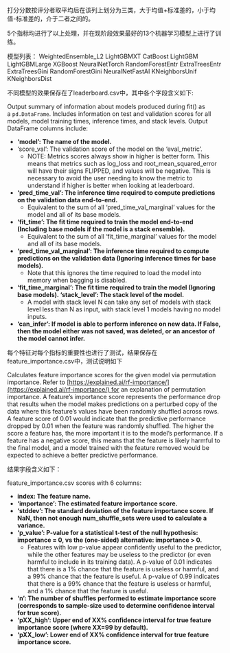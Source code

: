 
打分分数按评分者取平均后在该列上划分为三类，大于均值+标准差的，小于均值-标准差的，介于二者之间的。

5个指标均进行了以上处理，并在现阶段效果最好的13个机器学习模型上进行了训练。

模型列表：
	WeightedEnsemble_L2
	LightGBMXT
	CatBoost
	LightGBM
	LightGBMLarge
	XGBoost
	NeuralNetTorch
	RandomForestEntr
	ExtraTreesEntr
	ExtraTreesGini
	RandomForestGini
	NeuralNetFastAI
	KNeighborsUnif
	KNeighborsDist

不同模型的效果保存在了leaderboard.csv中，其中各个字段含义如下:

Output summary of information about models produced during fit() as a `pd.DataFrame`. Includes information on test and validation scores for all models, model training times, inference times, and stack levels. Output DataFrame columns include:

- **‘model’: The name of the model.**
- ‘score_val’: The validation score of the model on the ‘eval_metric’.
	- NOTE: Metrics scores always show in higher is better form. This means that metrics such as log_loss and root_mean_squared_error will have their signs FLIPPED, and values will be negative. This is necessary to avoid the user needing to know the metric to understand if higher is better when looking at leaderboard.
- **‘pred_time_val’: The inference time required to compute predictions on the validation data end-to-end.**
	- Equivalent to the sum of all ‘pred_time_val_marginal’ values for the model and all of its base models.
- **‘fit_time’: The fit time required to train the model end-to-end (Including base models if the model is a stack ensemble).**
	- Equivalent to the sum of all ‘fit_time_marginal’ values for the model and all of its base models.
- **‘pred_time_val_marginal’: The inference time required to compute predictions on the validation data (Ignoring inference times for base models).**
	- Note that this ignores the time required to load the model into memory when bagging is disabled.
- **‘fit_time_marginal’: The fit time required to train the model (Ignoring base models). ‘stack_level’: The stack level of the model.**
	- A model with stack level N can take any set of models with stack level less than N as input, with stack level 1 models having no model inputs.
 - **‘can_infer’: If model is able to perform inference on new data. If False, then the model either was not saved, was deleted, or an ancestor of the model cannot infer.**


每个特征对每个指标的重要性也进行了测试，结果保存在feature_importance.csv中，测试说明如下

Calculates feature importance scores for the given model via permutation importance. Refer to [https://explained.ai/rf-importance/](https://explained.ai/rf-importance/) for an explanation of permutation importance. A feature’s importance score represents the performance drop that results when the model makes predictions on a perturbed copy of the data where this feature’s values have been randomly shuffled across rows. A feature score of 0.01 would indicate that the predictive performance dropped by 0.01 when the feature was randomly shuffled. The higher the score a feature has, the more important it is to the model’s performance. If a feature has a negative score, this means that the feature is likely harmful to the final model, and a model trained with the feature removed would be expected to achieve a better predictive performance.

结果字段含义如下：

feature_importance.csv scores with 6 columns:

- **index: The feature name.** 
- **‘importance’: The estimated feature importance score.** 
- **‘stddev’: The standard deviation of the feature importance score. If NaN, then not enough num_shuffle_sets were used to calculate a variance.** 
- **‘p_value’: P-value for a statistical t-test of the null hypothesis: importance = 0, vs the (one-sided) alternative: importance > 0.**
	- Features with low p-value appear confidently useful to the predictor, while the other features may be useless to the predictor (or even harmful to include in its training data). A p-value of 0.01 indicates that there is a 1% chance that the feature is useless or harmful, and a 99% chance that the feature is useful. A p-value of 0.99 indicates that there is a 99% chance that the feature is useless or harmful, and a 1% chance that the feature is useful.
- **‘n’: The number of shuffles performed to estimate importance score (corresponds to sample-size used to determine confidence interval for true score).** 
- **‘pXX_high’: Upper end of XX% confidence interval for true feature importance score (where XX=99 by default).** 
- **‘pXX_low’: Lower end of XX% confidence interval for true feature importance score.**

